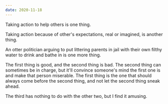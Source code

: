 ```yaml
---
date: 2020-11-18
---
```


Taking action to help others is one thing.

Taking action because of other's expectations, real or imagined, is another thing.

An otter politician arguing to put littering parents in jail with their own filthy water to drink and bathe in is one more thing.

The first thing is good, and the second thing is bad. The second thing can sometimes be in charge, but it'll convince someone's mind the first one is and make that person miserable. The first thing is the one that should always come before the second thing, and not let the second thing sneak ahead.

The third has nothing to do with the other two, but I find it amusing.
